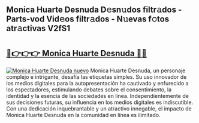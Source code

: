 ## Monica Huarte Desnuda D𝚎sn𝚞dos filtr𝚊dos - Parts-vod Vid𝚎os filtr𝚊dos - N𝚞evas f𝚘tos atr𝚊ctivas V2fS1

# <h2><a href="http://mb8xiek.tromn.icu/?c=Monica+Huarte+Desnuda">🔗👉👉👉 Monica Huarte Desnuda 🔗🔗</a></h2>

[![Monica Huarte Desnuda nuevo](https://i.imgur.com/pEAQMta.gif)](http://mb8xiek.tromn.icu/?c=Monica+Huarte+Desnuda)
Monica Huarte Desnuda, un personaje complejo e intrigante, desafía las etiquetas simples. Su uso innovador de los medios digitales para la autopresentación ha cautivado y enfurecido a los espectadores, estimulando debates sobre el consentimiento, la identidad y la esencia de las sociedades en línea. Independientemente de sus decisiones futuras, su influencia en los medios digitales es indiscutible. Con una dedicación inquebrantable y un atractivo innegable, el impacto de Monica Huarte Desnuda en la comunidad en línea es ilimitado.
